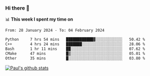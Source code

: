### Hi there 👋

📊 **This week I spent my time on**
<!--START_SECTION:waka-->

```txt
From: 28 January 2024 - To: 04 February 2024

Python     7 hrs 54 mins   ████████████▓░░░░░░░░░░░░   50.42 %
C++        4 hrs 24 mins   ███████░░░░░░░░░░░░░░░░░░   28.06 %
Bash       1 hr 11 mins    ██░░░░░░░░░░░░░░░░░░░░░░░   07.62 %
CMake      47 mins         █▒░░░░░░░░░░░░░░░░░░░░░░░   05.01 %
Other      35 mins         █░░░░░░░░░░░░░░░░░░░░░░░░   03.80 %
```

<!--END_SECTION:waka-->


[![Paul's github stats](https://github-readme-stats.vercel.app/api?username=mickeyouyou&theme=dracula&show_icons=true)](https://github.com/anuraghazra/github-readme-stats)
